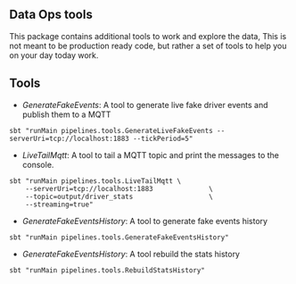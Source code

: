 Data Ops tools
--------------

This package contains additional tools to work and explore the data,
This is not meant to be production ready code, but rather a set of tools to help you on your day today work.

## Tools

* _GenerateFakeEvents_: A tool to generate live fake driver events and publish them to a MQTT

```
sbt "runMain pipelines.tools.GenerateLiveFakeEvents --serverUri=tcp://localhost:1883 --tickPeriod=5"
```

* _LiveTailMqtt_: A tool to tail a MQTT topic and print the messages to the console.

```
sbt "runMain pipelines.tools.LiveTailMqtt \
    --serverUri=tcp://localhost:1883              \
    --topic=output/driver_stats                   \
    --streaming=true"
```

* _GenerateFakeEventsHistory_: A tool to generate fake events history

```
sbt "runMain pipelines.tools.GenerateFakeEventsHistory"
```

* _GenerateFakeEventsHistory_: A tool rebuild the stats history

```
sbt "runMain pipelines.tools.RebuildStatsHistory"
```





